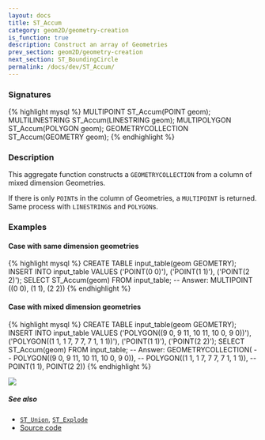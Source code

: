 ```yaml
---
layout: docs
title: ST_Accum
category: geom2D/geometry-creation
is_function: true
description: Construct an array of Geometries
prev_section: geom2D/geometry-creation
next_section: ST_BoundingCircle
permalink: /docs/dev/ST_Accum/
---
```


### Signatures

{% highlight mysql %}
MULTIPOINT         ST_Accum(POINT geom);
MULTILINESTRING    ST_Accum(LINESTRING geom);
MULTIPOLYGON       ST_Accum(POLYGON geom);
GEOMETRYCOLLECTION ST_Accum(GEOMETRY geom);
{% endhighlight %}

### Description

This aggregate function constructs a `GEOMETRYCOLLECTION` from a column of mixed dimension Geometries.

If there is only `POINT`s in the column of Geometries, a `MULTIPOINT` is returned. Same process with `LINESTRING`s and `POLYGON`s.

### Examples

#### Case with same dimension geometries
{% highlight mysql %}
CREATE TABLE input_table(geom GEOMETRY);
INSERT INTO input_table VALUES
    ('POINT(0 0)'),
    ('POINT(1 1)'),
    ('POINT(2 2)');
SELECT ST_Accum(geom) FROM input_table;
-- Answer: MULTIPOINT ((0 0), (1 1), (2 2))
{% endhighlight %}

#### Case with mixed dimension geometries
{% highlight mysql %}
CREATE TABLE input_table(geom GEOMETRY);
INSERT INTO input_table VALUES
    ('POLYGON((9 0, 9 11, 10 11, 10 0, 9 0))'),
    ('POLYGON((1 1, 1 7, 7 7, 7 1, 1 1))'),
    ('POINT(1 1)'),
    ('POINT(2 2)');
SELECT ST_Accum(geom) FROM input_table;
-- Answer: GEOMETRYCOLLECTION(
--    POLYGON((9 0, 9 11, 10 11, 10 0, 9 0)),
--    POLYGON((1 1, 1 7, 7 7, 7 1, 1 1)),
--    POINT(1 1), POINT(2 2))
{% endhighlight %}

<img class="displayed" src="../ST_Accum.png"/>

##### See also

* [`ST_Union`](../ST_Union), [`ST_Explode`](../ST_Explode)
* <a href="https://github.com/orbisgis/h2gis/blob/master/h2spatial/src/main/java/org/h2gis/h2spatial/internal/function/spatial/aggregate/ST_Accum.java" target="_blank">Source code</a>
